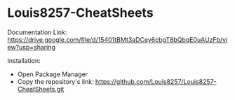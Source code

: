 # Louis8257-CheatSheets

Documentation Link:
https://drive.google.com/file/d/15401tBMt3aDCey6cbgT8bQbqE0uAUzFb/view?usp=sharing

Installation:
- Open Package Manager
- Copy the repository's link: https://github.com/Louis8257/Louis8257-CheatSheets.git
